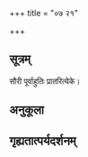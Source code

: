 +++
title = "०७ २१"

+++
## सूत्रम्
सौरी पूर्वाहुतिः प्रातरित्येके।
## अनुकूला

## गृह्यतात्पर्यदर्शनम्

